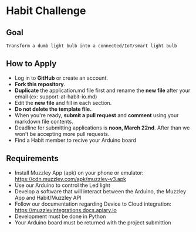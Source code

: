# Habit Challenge
## Goal
    Transform a dumb light bulb into a connected/IoT/smart light bulb

## How to Apply
* Log in to **GitHub** or create an account.
* **Fork this repository**.
* **Duplicate** the application.md file first and rename the **new file** after your email (ex: support-at-habit-io.md)
* Edit the **new file** and fill in each section.
* **Do not delete the template file.**
* When you're ready, **submit a pull request** and **comment** using your markdown file contents.
* Deadline for submitting applications is **noon, March 22nd**. After than we won't be accepting more pull requests.
* Find a Habit member to recive your Arduino board


## Requirements
* Install Muzzley App (apk) on your phone or emulator: https://cdn.muzzley.com/apk/muzzley-v3.apk
* Use our Arduino to control the Led light
* Develop a software that will interact between the Arduino, the Muzzley App and Habit/Muzzley API
* Follow our documentation regarding Device to Cloud integration: https://muzzleyintegrations.docs.apiary.io
* Development must be done in Python
* Your Arduino board must be returned with the project submittion
